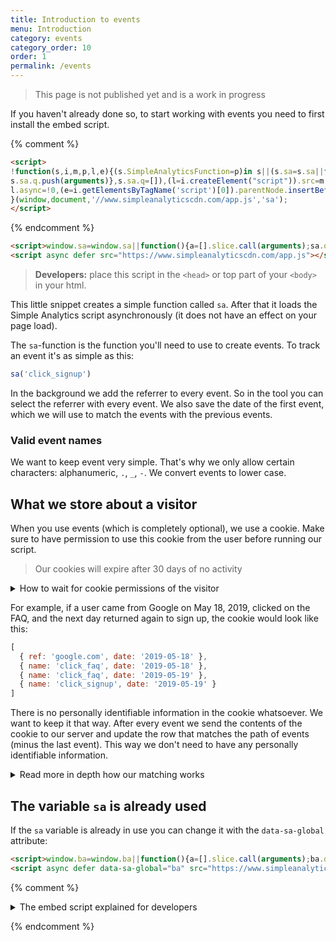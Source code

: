 ```yaml
---
title: Introduction to events
menu: Introduction
category: events
category_order: 10
order: 1
permalink: /events
---
```


> This page is not published yet and is a work in progress

If you haven't already done so, to start working with events you need to first install the embed script.

{% comment %}
```html
<script>
!function(s,i,m,p,l,e){(s.SimpleAnalyticsFunction=p)in s||(s.sa=s.sa||function(){
s.sa.q.push(arguments)},s.sa.q=[]),(l=i.createElement("script")).src=m,
l.async=!0,(e=i.getElementsByTagName('script')[0]).parentNode.insertBefore(l,e)
}(window,document,'//www.simpleanalyticscdn.com/app.js','sa');
</script>
```
{% endcomment %}

```html
<script>window.sa=window.sa||function(){a=[].slice.call(arguments);sa.q?sa.q.push(a):sa.q=[a]};</script>
<script async defer src="https://www.simpleanalyticscdn.com/app.js"></script>
```

> **Developers:** place this script in the `<head>` or top part of your `<body>` in your html.

This little snippet creates a simple function called `sa`. After that it loads the Simple Analytics script asynchronously (it does not have an effect on your page load).

The `sa`-function is the function you'll need to use to create events. To track an event it's as simple as this:

```js
sa('click_signup')
```

In the background we add the referrer to every event. So in the tool you can select the referrer with every event. We also save the date of the first event, which we will use to match the events with the previous events.

### Valid event names

We want to keep event very simple. That's why we only allow certain characters: alphanumeric, `.`, `_`, `-`. We convert events to lower case.

## What we store about a visitor

When you use events (which is completely optional), we use a cookie. Make sure to have permission to use this cookie from the user before running our script.

> Our cookies will expire after 30 days of no activity

<details>
  <summary>How to wait for cookie permissions of the visitor</summary>

  <div markdown="1">
If you're using a cookie permission (which you are required to do in the EU), you can tell us not to set a cookie until you have permission.

Here is an example code of that:

```html
<script>window.sa=window.sa||function(){a=[].slice.call(arguments);sa.q?sa.q.push(a):sa.q=[a]};</script>
<script async defer src="https://www.simpleanalyticscdn.com/app.js"></script>
<script>
  // Cookie is not yet set
  sa('sa_cookie', false)

  // Events happen (they are sent to Simple Analytics)
  sa('signup')

  // User approves cookie (Simple Analytics will set a cookie)
  sa('sa_cookie', true)
</script>
```
  </div>
</details>

For example, if a user came from Google on May 18, 2019, clicked on the FAQ, and the next day returned again to sign up, the cookie would look like this:

```js
[
  { ref: 'google.com', date: '2019-05-18' },
  { name: 'click_faq', date: '2019-05-18' },
  { name: 'click_faq', date: '2019-05-19' },
  { name: 'click_signup', date: '2019-05-19' }
]
```

There is no personally identifiable information in the cookie whatsoever. We want to keep it that way. After every event we send the contents of the cookie to our server and update the row that matches the path of events (minus the last event). This way we don't need to have any personally identifiable information.

<details markdown="1">
<summary>Read more in depth how our matching works</summary>
<div markdown="1">
We will add more information here.
</div>
</details>

## The variable `sa` is already used

If the `sa` variable is already in use you can change it with the `data-sa-global` attribute:

```html
<script>window.ba=window.ba||function(){a=[].slice.call(arguments);ba.q?ba.q.push(a):ba.q=[a]};</script>
<script async defer data-sa-global="ba" src="https://www.simpleanalyticscdn.com/app.js"></script>
```


{% comment %}
<details markdown="1">
  <summary>The embed script explained for developers</summary>

```js
(function(window, document, hostname, functionName, script, firstScript) {
  // Store the name of the Analytics object
  window.SimpleAnalyticsFunction = functionName

  // Check whether the Analytics object is defined
  if (!(functionName in window)) {

    // Define the Analytics object
    window[functionName] = window[functionName] || function() {

      // Add the tasks to the queue
      window[functionName].q.push(arguments)
    }

    // Create the queue
    window[functionName].q = []
  }

  // Create a new script element
  script   = document.createElement('script')
  script.src   = '//' + hostname + '/app.js'
  script.async = true

  // Insert the script element into the document
  firstScript = document.getElementsByTagName('script')[0]
  firstScript.parentNode.insertBefore(script, firstScript)

})(window, document, 'www.simpleanalyticscdn.com', 'sa')
```
</details>

{% endcomment %}
